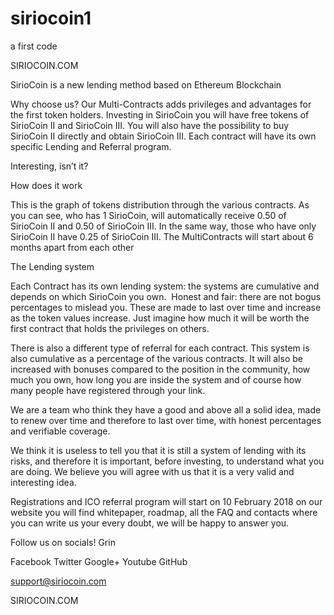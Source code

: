 # siriocoin1
a first code


SIRIOCOIN.COM



SirioCoin is a new lending method based on Ethereum Blockchain

Why choose us? Our Multi-Contracts adds privileges and advantages for the first token holders.
Investing in SirioCoin you will have free tokens of SirioCoin II and SirioCoin III. You will also have
the possibility to buy SirioCoin II directly and obtain SirioCoin III. Each contract will have its own
specific Lending and Referral program.

Interesting, isn’t it?


How does it work

This is the graph of tokens distribution through the various contracts.
As you can see, who has 1 SirioCoin, will automatically receive 0.50
of SirioCoin II and 0.50 of SirioCoin III.
In the same way, those who have only SirioCoin II have 0.25 of SirioCoin III.
The MultiContracts will start about 6 months apart from each other



The Lending system

Each Contract has its own lending system:
the systems are cumulative and depends on which SirioCoin you own. 
Honest and fair: there are not bogus percentages to mislead you.
These are made to last over time and increase as the token values increase.
Just imagine how much it will be worth the first contract that holds the privileges on others.



There is also a different type of referral for each contract.
This system is also cumulative as a percentage of the various contracts.
It will also be increased with bonuses compared to the position in the community,
how much you own, how long you are inside the system and of course how many
people have registered through your link.



We are a team who think they have a good and above all a solid idea, made
to renew over time and therefore to last over time, with honest percentages
and verifiable coverage.

We think it is useless to tell you that it is still a system of lending with its risks,
and therefore it is important, before investing, to understand what you are doing.
We believe you will agree with us that it is a very valid and interesting idea.

Registrations and ICO referral program will start on 10 February 2018 on our website
you will find whitepaper, roadmap, all the FAQ and contacts where you can write us
your every doubt, we will be happy to answer you. 

Follow us on socials! Grin

Facebook Twitter Google+ Youtube GitHub

support@siriocoin.com

SIRIOCOIN.COM
